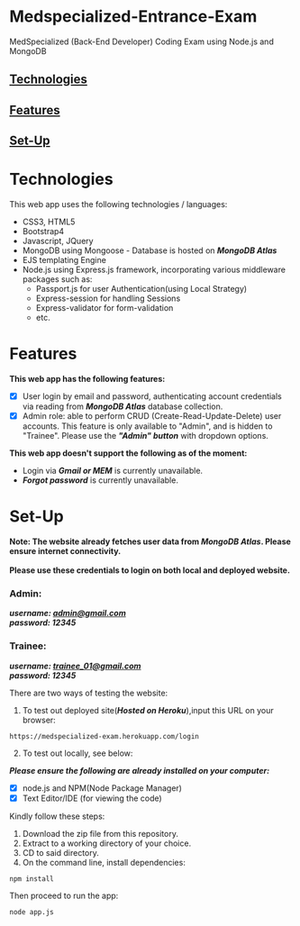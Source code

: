 # Medspecialized-Entrance-Exam
MedSpecialized (Back-End Developer) Coding Exam using Node.js and MongoDB

## [Technologies](#Technologies) <br>
## [Features](#Features) <br>
## [Set-Up](#Set-Up) <br>


# Technologies
This web app uses the following technologies / languages:
* CSS3, HTML5
* Bootstrap4
* Javascript, JQuery
* MongoDB using Mongoose - Database is hosted on ***MongoDB Atlas***
* EJS templating Engine
* Node.js using Express.js framework, incorporating various middleware packages such as:
  - Passport.js for user Authentication(using Local Strategy)
  - Express-session for handling Sessions
  - Express-validator for form-validation
  - etc.
  
# Features

**This web app has the following features:**
- [x] User login by email and password, authenticating account credentials via reading from ***MongoDB Atlas*** database collection.
- [x] Admin role: able to perform CRUD (Create-Read-Update-Delete) user accounts. This feature is only available to "Admin", and is hidden to "Trainee". Please use the ***"Admin" button*** with dropdown options.

**This web app doesn't support the following as of the moment:**
- Login via ***Gmail or MEM*** is currently unavailable.
- ***Forgot password*** is currently unavailable.


# Set-Up
**Note: The website already fetches user data from ***MongoDB Atlas***. Please ensure internet connectivity.** <br><br>
**Please use these credentials to login on both local and deployed website.** <br>
### Admin:
***username: admin@gmail.com*** <br>
***password: 12345***

### Trainee:
***username: trainee_01@gmail.com*** <br>
***password: 12345***

There are two ways of testing the website:
1. To test out deployed site(***Hosted on Heroku***),input this URL on your browser:
```
https://medspecialized-exam.herokuapp.com/login
```
2. To test out locally, see below:

***Please ensure the following are already installed on your computer:***
- [x] node.js and NPM(Node Package Manager)
- [x] Text Editor/IDE (for viewing the code)

Kindly follow these steps:
1. Download the zip file from this repository.
2. Extract to a working directory of your choice.
3. CD to said directory.
4. On the command line, install dependencies:
``` node
npm install
```
Then proceed to run the app:
```node
node app.js
```
